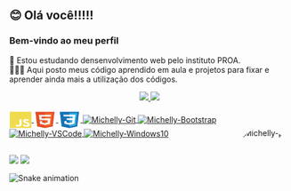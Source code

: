 ## 😊 Olá você!!!!!
### Bem-vindo ao meu perfil
📒 Estou estudando densenvolvimento web pelo instituto PROA. <br>
👩🏽‍💻 Aqui posto meus código aprendido em aula e projetos para fixar e aprender ainda mais a utilização dos códigos.


<div align="center">
  <a href="https://github.com/MichellyNonatto">
  <img height="180em" src="https://github-readme-stats.vercel.app/api?username=MichellyNonatto&show_icons=true&theme=synthwave&include_all_commits=true&count_private=true"/>
  <img height="180em" src="https://github-readme-stats.vercel.app/api/top-langs/?username=MichellyNonatto&layout=compact&langs_count=7&theme=synthwave"/>
</div>
<div style="display: inline_block"><br>
  <img align="center" alt="Michelly-Js" height="30" width="40" src="https://raw.githubusercontent.com/devicons/devicon/master/icons/javascript/javascript-plain.svg">
  <img align="center" alt="Michelly-HTML" height="30" width="40" src="https://raw.githubusercontent.com/devicons/devicon/master/icons/html5/html5-original.svg">
  <img align="center" alt="Michelly-CSS" height="30" width="40" src="https://raw.githubusercontent.com/devicons/devicon/master/icons/css3/css3-original.svg">
  <img align="center" alt="Michelly-Git" height="30" width="40" src="https://cdn.jsdelivr.net/gh/devicons/devicon/icons/git/git-original.svg" />
  <img align="center" alt="Michelly-Bootstrap" height="30" width="40" src="https://cdn.jsdelivr.net/gh/devicons/devicon/icons/bootstrap/bootstrap-original.svg" />
  <img align="center" alt="Michelly-VSCode" height="30" width="40" src="https://cdn.jsdelivr.net/gh/devicons/devicon/icons/vscode/vscode-original.svg" />
  <img align="center" alt="Michelly-Windows10" height="30" width="40" src="https://cdn.jsdelivr.net/gh/devicons/devicon/icons/windows8/windows8-original.svg" />

  <img align="right" alt="Michelly-pic" height="150" style="border-radius:50px;" src="https://media.discordapp.net/attachments/775142406991380502/962937184837578803/Design_sem_nome.gif?width=663&height=663">
</div>
  
  ##
 
<div> 
  <a href = "mailto:smartnovo01@gmail.com"><img src="https://img.shields.io/badge/-Gmail-%23333?style=for-the-badge&logo=gmail&logoColor=white" target="_blank"></a>
  <a href="https://www.linkedin.com/in/michelly-victoria-nonato-coelho-a39620204/" target="_blank"><img src="https://img.shields.io/badge/-LinkedIn-%230077B5?style=for-the-badge&logo=linkedin&logoColor=white" target="_blank"></a> 
</div>

 ![Snake animation](https://github.com/MichellyNonatto/MichellyNonatto/blob/output/github-contribution-grid-snake.svg)
